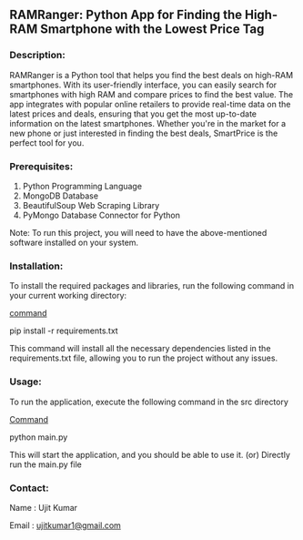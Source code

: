 ## RAMRanger: Python App for Finding the High-RAM Smartphone with the Lowest Price Tag

### Description:

RAMRanger is a Python tool that helps you find the best deals on high-RAM smartphones. With its user-friendly
interface, you can easily search for smartphones with high RAM and compare prices to find the best value. The app
integrates with popular online retailers to provide real-time data on the latest prices and deals, ensuring that you get
the most up-to-date information on the latest smartphones. Whether you're in the market for a new phone or just
interested in finding the best deals, SmartPrice is the perfect tool for you.

### Prerequisites:

1. Python Programming Language
2. MongoDB Database
3. BeautifulSoup Web Scraping Library
4. PyMongo Database Connector for Python

Note: To run this project, you will need to have the above-mentioned software installed on your system.

### Installation:

To install the required packages and libraries, run the following command in your current working directory:

<u>command</u>

pip install -r requirements.txt

This command will install all the necessary dependencies listed in the requirements.txt file, allowing you to run the
project without any issues.

### Usage:

To run the application, execute the following command in the src directory

<u>Command</u>

python main.py

This will start the application, and you should be able to use it. (or) Directly run the main.py file

### Contact:

Name : Ujit Kumar

Email : ujitkumar1@gmail.com  